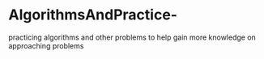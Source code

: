 # AlgorithmsAndPractice-
practicing algorithms and other problems to help gain more knowledge on approaching problems
